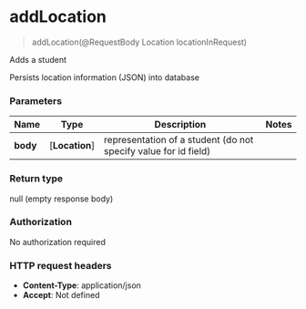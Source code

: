 <a name="addLocation"></a>
# **addLocation**
> addLocation(@RequestBody Location locationInRequest)

Adds a student

Persists location information (JSON) into database

### Parameters

Name | Type | Description  | Notes
------------- | ------------- | ------------- | -------------
 **body** | [**Location**]| representation of a student (do not specify value for id field) |

### Return type

null (empty response body)

### Authorization

No authorization required

### HTTP request headers

 - **Content-Type**: application/json
 - **Accept**: Not defined
